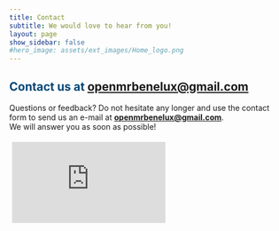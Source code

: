 ```yaml
--- 
title: Contact
subtitle: We would love to hear from you!
layout: page
show_sidebar: false
#hero_image: assets/ext_images/Home_logo.png
---
```


## <span style="color:#004777"> Contact us at openmrbenelux@gmail.com </span>

<span> Questions or feedback? Do not hesitate any longer and use the contact form to send us an e-mail at **openmrbenelux@gmail.com**. <br>
We will answer you as soon as possible! </span>

<style>
    .contact-form {
        position: relative;
        padding-bottom: 30%; // This is the aspect ratio
        height: 0;
        overflow: hidden;
    }
    .contact-form iframe {
        position: absolute;
        top: 5px;
        left: 5px;
        width: 55% !important;
        height: 100% !important;
    }
</style>
                                                                                                                                      
<div class="contact-form"> 
<iframe src="https://docs.google.com/forms/d/e/1FAIpQLSeaHibka3G_TOfziaCjVk6xfv0rUXD80DgJ9aJAxn_YiF78mA/viewform?embedded=true" width="1280" height="1280" frameborder="0" marginheight="0" marginwidth="0">Laden…</iframe>
</div>
